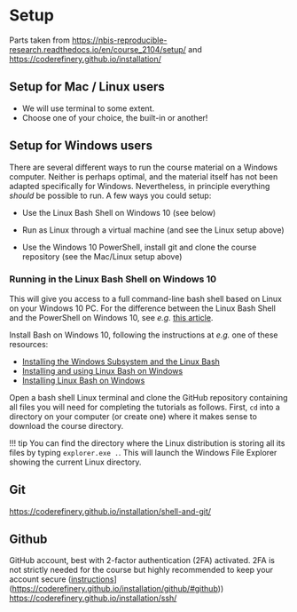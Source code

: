 # Setup
Parts taken from https://nbis-reproducible-research.readthedocs.io/en/course_2104/setup/
 and https://coderefinery.github.io/installation/
## Setup for Mac / Linux users
- We will use terminal to some extent.
- Choose one of your choice, the built-in or another!

## Setup for Windows users

There are several different ways to run the course material on a Windows
computer. Neither is perhaps optimal, and the material itself has not been
adapted specifically for Windows. Nevertheless, in principle everything
*should* be possible to run. A few ways you could setup:

- Use the Linux Bash Shell on Windows 10 (see below) 

- Run as Linux through a virtual machine (and see the Linux setup above)
- Use the Windows 10 PowerShell, install git and clone the course repository
  (see the Mac/Linux setup above)

### Running in the Linux Bash Shell on Windows 10

This will give you access to a full command-line bash shell based on Linux on your
Windows 10 PC. For the difference between the Linux Bash Shell and the PowerShell on Windows
10, see *e.g.* [this article](
https://searchitoperations.techtarget.com/tip/On-Windows-PowerShell-vs-Bash-comparison-gets-interesting).

Install Bash on Windows 10, following the instructions at *e.g.* one of these
resources:

- [Installing the Windows Subsystem and the Linux Bash](https://docs.microsoft.com/en-us/windows/wsl/install-win10)
- [Installing and using Linux Bash on Windows](https://www.howtogeek.com/249966/how-to-install-and-use-the-linux-bash-shell-on-windows-10/)
- [Installing Linux Bash on Windows](https://itsfoss.com/install-bash-on-windows/)

Open a bash shell Linux terminal and clone the GitHub repository
containing all files you will need for completing the tutorials as follows.
First, `cd` into a directory on your computer (or create one) where it makes
sense to download the course directory.

!!! tip
    You can find the directory where the Linux distribution is storing all its files by
    typing `explorer.exe .`. This will launch the Windows File Explorer showing the
    current Linux directory.

## Git 
https://coderefinery.github.io/installation/shell-and-git/

## Github
GitHub account, best with 2-factor authentication (2FA) activated. 2FA is not strictly needed for the course but highly recommended to keep your account secure ([instructions]([https://coderefinery.github.io/installation/conda/#setting-conda-path)](https://coderefinery.github.io/installation/github/#github))
https://coderefinery.github.io/installation/ssh/
